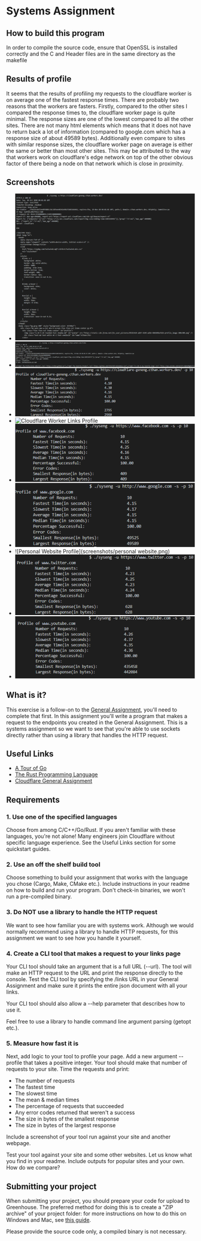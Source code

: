 # Systems Assignment
## How to build this program
In order to compile the source code, ensure that OpenSSL is installed correctly and the C and Header files are in the same directory as the makefile
## Results of profile
It seems that the results of profiling my requests to the cloudflare worker is on average one of the fastest response times. There are probably two reasons that the workers are fasters. Firstly, compared to the other sites I compared the response times to, the cloudflare worker page is quite minimal. The response sizes are one of the lowest compared to all the other sites. There are not many html elements which means that it does not have to return back a lot of information (compared to google.com which has a response size of about 49589 bytes). Additionally even compare to sites with similar response sizes, the cloudflare worker page on average is either the same or better than most other sites. This may be attributed to the way that workers work on cloudflare's edge network on top of the other obvious factor of there being a node on that network which is close in proximity.
## Screenshots
* ![Cloudflare Worker](screenshots/CFWorker.png)
* ![Cloudflare Worker Links Page](screenshots/CFWorkerLinks.png)
* ![Cloudflare Worker Profile](screenshots/CFWorkerProfile.png)
* ![Cloudflare Worker Links Profile](screenshots/LinksProfile.png)
* ![Facebook Profile](screenshots/facebook.png)
* ![google Profile](screenshots/google.png)
* ![Personal Website Profile](screenshots/personal website.png)
* ![Twitter Profile](screenshots/twitter.png)
* ![Youtube Profile](screenshots/youtube.png)
## What is it?

This exercise is a follow-on to the [General Assignment](https://github.com/cloudflare-hiring/cloudflare-2020-general-engineering-assignment), you'll need to complete that first.  In this assignment you'll write a program that makes a request to the endpoints you created in the General Assignment.  This is a systems assignment so we want to see that you're able to use sockets directly rather than using a library that handles the HTTP request.

## Useful Links

- [A Tour of Go](https://tour.golang.org/welcome/1)
- [The Rust Programming Language](https://doc.rust-lang.org/book/index.html)
- [Cloudflare General Assignment](https://github.com/cloudflare-hiring/cloudflare-2020-general-engineering-assignment)

## Requirements

### 1. Use one of the specified languages

Choose from among C/C++/Go/Rust. If you aren't familiar with these languages, you're not alone! Many engineers join Cloudflare without
specific language experience. See the Useful Links section for some quickstart guides.

### 2. Use an off the shelf build tool

Choose something to build your assignment that works with the language you chose (Cargo, Make, CMake etc.).  Include instructions in your readme on how to build and run your program.  Don't check-in binaries, we won't run a pre-compiled binary.

### 3. Do **NOT** use a library to handle the HTTP request

We want to see how familiar you are with systems work.  Although we would normally recommend using a library to handle HTTP requests, for this assignment we want to see how you handle it yourself.

### 4. Create a CLI tool that makes a request to your links page

Your CLI tool should take an argument that is a full URL (--url).  The tool will make an HTTP request to the URL and print the response directly to the console.  Test the CLI tool by specifying the /links URL in your General Assignment and make sure it prints the entire json document with all your links.

Your CLI tool should also allow a --help parameter that describes how to use it.

Feel free to use a library to handle command line argument parsing (getopt etc.).

### 5. Measure how fast it is

Next, add logic to your tool to profile your page.  Add a new argument --profile that takes a positive integer.  Your tool should make that number of requests to your site.  Time the requests and print:

* The number of requests
* The fastest time
* The slowest time
* The mean & median times
* The percentage of requests that succeeded
* Any error codes returned that weren't a success
* The size in bytes of the smallest response
* The size in bytes of the largest response

Include a screenshot of your tool run against your site and another webpage.

Test your tool against your site and some other websites.  Let us know what you find in your readme.  Include outputs for popular sites and your own.  How do we compare?

## Submitting your project

When submitting your project, you should prepare your code for upload to Greenhouse. The preferred method for doing this is to create a "ZIP archive" of your project folder: for more instructions on how to do this on Windows and Mac, see [this guide](https://www.sweetwater.com/sweetcare/articles/how-to-zip-and-unzip-files/).

Please provide the source code only, a compiled binary is not necessary.
